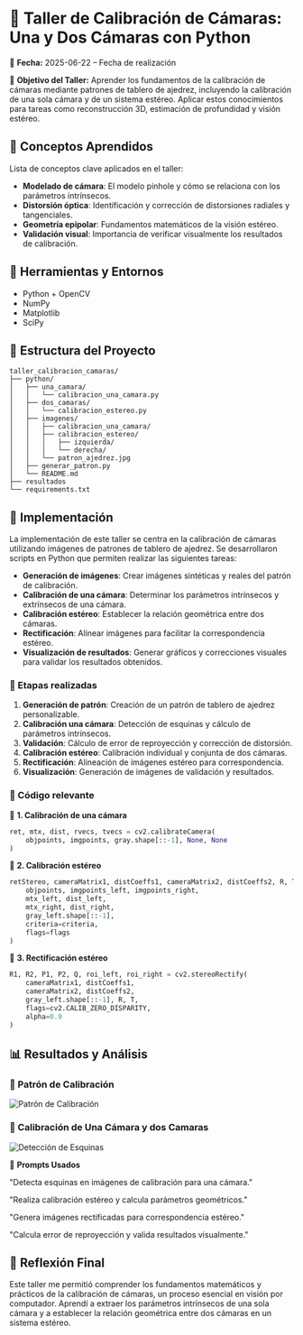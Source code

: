 # 🎯 Taller de Calibración de Cámaras: Una y Dos Cámaras con Python

📅 **Fecha:** 2025-06-22 – Fecha de realización

🎯 **Objetivo del Taller:**
Aprender los fundamentos de la calibración de cámaras mediante patrones de tablero de ajedrez, incluyendo la calibración de una sola cámara y de un sistema estéreo. Aplicar estos conocimientos para tareas como reconstrucción 3D, estimación de profundidad y visión estéreo.

## 🧠 Conceptos Aprendidos

Lista de conceptos clave aplicados en el taller:

* **Modelado de cámara**: El modelo pinhole y cómo se relaciona con los parámetros intrínsecos.
* **Distorsión óptica**: Identificación y corrección de distorsiones radiales y tangenciales.
* **Geometría epipolar**: Fundamentos matemáticos de la visión estéreo.
* **Validación visual**: Importancia de verificar visualmente los resultados de calibración.

## 🔧 Herramientas y Entornos

* Python + OpenCV
* NumPy
* Matplotlib
* SciPy

## 📁 Estructura del Proyecto

```
taller_calibracion_camaras/
├── python/
│   ├── una_camara/
│   │   └── calibracion_una_camara.py
│   ├── dos_camaras/
│   │   └── calibracion_estereo.py
│   ├── imagenes/
│   │   ├── calibracion_una_camara/
│   │   ├── calibracion_estereo/
│   │   │   ├── izquierda/
│   │   │   └── derecha/
│   │   └── patron_ajedrez.jpg
│   ├── generar_patron.py
│   └── README.md
├── resultados
└── requirements.txt
```

## 🧪 Implementación

La implementación de este taller se centra en la calibración de cámaras utilizando imágenes de patrones de tablero de ajedrez. Se desarrollaron scripts en Python que permiten realizar las siguientes tareas:

- **Generación de imágenes**: Crear imágenes sintéticas y reales del patrón de calibración.
- **Calibración de una cámara**: Determinar los parámetros intrínsecos y extrínsecos de una cámara.
- **Calibración estéreo**: Establecer la relación geométrica entre dos cámaras.
- **Rectificación**: Alinear imágenes para facilitar la correspondencia estéreo.
- **Visualización de resultados**: Generar gráficos y correcciones visuales para validar los resultados obtenidos.

### 🔹 Etapas realizadas

1. **Generación de patrón**: Creación de un patrón de tablero de ajedrez personalizable.
2. **Calibración una cámara**: Detección de esquinas y cálculo de parámetros intrínsecos.
3. **Validación**: Cálculo de error de reproyección y corrección de distorsión.
4. **Calibración estéreo**: Calibración individual y conjunta de dos cámaras.
5. **Rectificación**: Alineación de imágenes estéreo para correspondencia.
6. **Visualización**: Generación de imágenes de validación y resultados.

### 🔹 Código relevante

📌 **1. Calibración de una cámara**

```python
ret, mtx, dist, rvecs, tvecs = cv2.calibrateCamera(
    objpoints, imgpoints, gray.shape[::-1], None, None
)
```
📌 **2. Calibración estéreo**

```python
retStereo, cameraMatrix1, distCoeffs1, cameraMatrix2, distCoeffs2, R, T, E, F = cv2.stereoCalibrate(
    objpoints, imgpoints_left, imgpoints_right,
    mtx_left, dist_left,
    mtx_right, dist_right,
    gray_left.shape[::-1],
    criteria=criteria,
    flags=flags
)
```

📌 **3. Rectificación estéreo**

```python
R1, R2, P1, P2, Q, roi_left, roi_right = cv2.stereoRectify(
    cameraMatrix1, distCoeffs1,
    cameraMatrix2, distCoeffs2,
    gray_left.shape[::-1], R, T,
    flags=cv2.CALIB_ZERO_DISPARITY,
    alpha=0.9
)
```

## 📊 Resultados y Análisis

### 📌 Patrón de Calibración
![Patrón de Calibración](./resultados/Resultados_Calibraciones.gif)

### 📌 Calibración de Una Cámara y dos Camaras

![Detección de Esquinas](./resultados/Resultados_Visualizacion_unaCamara-DosCamras.gif)





🧩 **Prompts Usados**

"Detecta esquinas en imágenes de calibración para una cámara."

"Realiza calibración estéreo y calcula parámetros geométricos."

"Genera imágenes rectificadas para correspondencia estéreo."

"Calcula error de reproyección y valida resultados visualmente."

## 💬 Reflexión Final

Este taller me permitió comprender los fundamentos matemáticos y prácticos de la calibración de cámaras, un proceso esencial en visión por computador. Aprendí a extraer los parámetros intrínsecos de una sola cámara y a establecer la relación geométrica entre dos cámaras en un sistema estéreo.

